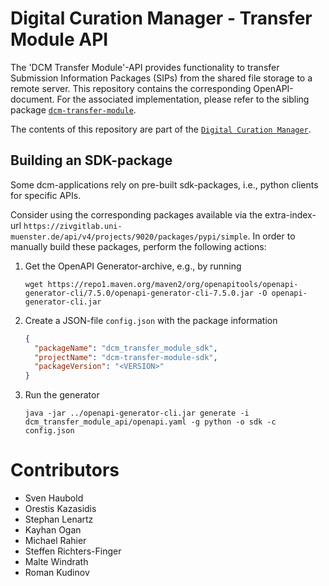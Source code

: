 # Digital Curation Manager - Transfer Module API

The 'DCM Transfer Module'-API provides functionality to transfer Submission Information Packages (SIPs) from the shared file storage to a remote server.
This repository contains the corresponding OpenAPI-document.
For the associated implementation, please refer to the sibling package [`dcm-transfer-module`](https://github.com/lzv-nrw/dcm-transfer-module).

The contents of this repository are part of the [`Digital Curation Manager`](https://github.com/lzv-nrw/digital-curation-manager).

## Building an SDK-package
Some dcm-applications rely on pre-built sdk-packages, i.e., python clients for specific APIs.

Consider using the corresponding packages available via the extra-index-url `https://zivgitlab.uni-muenster.de/api/v4/projects/9020/packages/pypi/simple`.
In order to manually build these packages, perform the following actions:

1. Get the OpenAPI Generator-archive, e.g., by running
   ```
   wget https://repo1.maven.org/maven2/org/openapitools/openapi-generator-cli/7.5.0/openapi-generator-cli-7.5.0.jar -O openapi-generator-cli.jar
   ```
1. Create a JSON-file `config.json` with the package information
   ```json
   {
     "packageName": "dcm_transfer_module_sdk",
     "projectName": "dcm-transfer-module-sdk",
     "packageVersion": "<VERSION>"
   }
   ```
1. Run the generator
   ```
   java -jar ../openapi-generator-cli.jar generate -i dcm_transfer_module_api/openapi.yaml -g python -o sdk -c config.json
   ```

# Contributors
* Sven Haubold
* Orestis Kazasidis
* Stephan Lenartz
* Kayhan Ogan
* Michael Rahier
* Steffen Richters-Finger
* Malte Windrath
* Roman Kudinov